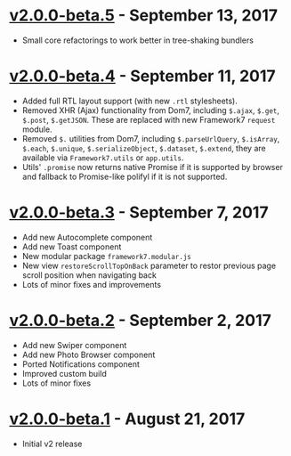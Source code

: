 # [v2.0.0-beta.5](https://github.com/nolimits4web/framework7/compare/v2.0.0-beta.4...v2.0.0-beta.5) - September 13, 2017
  * Small core refactorings to work better in tree-shaking bundlers

# [v2.0.0-beta.4](https://github.com/nolimits4web/framework7/compare/v2.0.0-beta.3...v2.0.0-beta.4) - September 11, 2017
  * Added full RTL layout support (with new `.rtl` stylesheets).
  * Removed XHR (Ajax) functionality from Dom7, including `$.ajax`, `$.get`, `$.post`, `$.getJSON`. These are replaced with new Framework7 `request` module.
  * Removed `$.` utilities from Dom7, including `$.parseUrlQuery`, `$.isArray`, `$.each`, `$.unique`, `$.serializeObject`, `$.dataset`, `$.extend`, they are available via `Framework7.utils` or `app.utils`.
  * Utils' `.promise` now returns native Promise if it is supported by browser and fallback to Promise-like polifyl if it is not supported.

# [v2.0.0-beta.3](https://github.com/nolimits4web/framework7/compare/v2.0.0-beta.2...v2.0.0-beta.3) - September 7, 2017
  * Add new Autocomplete component
  * Add new Toast component
  * New modular package `framework7.modular.js`
  * New view `restoreScrollTopOnBack` parameter to restor previous page scroll position when navigating back
  * Lots of minor fixes and improvements

# [v2.0.0-beta.2](https://github.com/nolimits4web/framework7/compare/v2.0.0-beta.1...v2.0.0-beta.2) - September 2, 2017
  * Add new Swiper component
  * Add new Photo Browser component
  * Ported Notifications component
  * Improved custom build
  * Lots of minor fixes

# [v2.0.0-beta.1](https://github.com/nolimits4web/framework7/compare/v1.6.4...v2) - August 21, 2017
  * Initial v2 release
